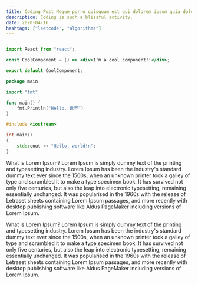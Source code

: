 ```yaml
---
title: Coding Post Neque porro quisquam est qui dolorem ipsum quia dolor sit amet consectetur
description: Coding is such a blissful activity.
date: 2020-04-16
hashtags: ["leetcode", "algorithms"]
---
```


```jsx

import React from "react";

const CoolComponent = () => <div>I'm a cool component!!</div>;

export default CoolComponent;
```

```go
package main

import "fmt"

func main() {
	fmt.Println("Hello, 世界")
}
```

```cpp
#include <iostream>

int main()
{
    std::cout << "Hello, world!n";
}
```
What is Lorem Ipsum?
Lorem Ipsum is simply dummy text of the printing and typesetting industry. Lorem Ipsum has been the industry's standard dummy text ever since the 1500s, when an unknown printer took a galley of type and scrambled it to make a type specimen book. It has survived not only five centuries, but also the leap into electronic typesetting, remaining essentially unchanged. It was popularised in the 1960s with the release of Letraset sheets containing Lorem Ipsum passages, and more recently with desktop publishing software like Aldus PageMaker including versions of Lorem Ipsum.

What is Lorem Ipsum?
Lorem Ipsum is simply dummy text of the printing and typesetting industry. Lorem Ipsum has been the industry's standard dummy text ever since the 1500s, when an unknown printer took a galley of type and scrambled it to make a type specimen book. It has survived not only five centuries, but also the leap into electronic typesetting, remaining essentially unchanged. It was popularised in the 1960s with the release of Letraset sheets containing Lorem Ipsum passages, and more recently with desktop publishing software like Aldus PageMaker including versions of Lorem Ipsum.

